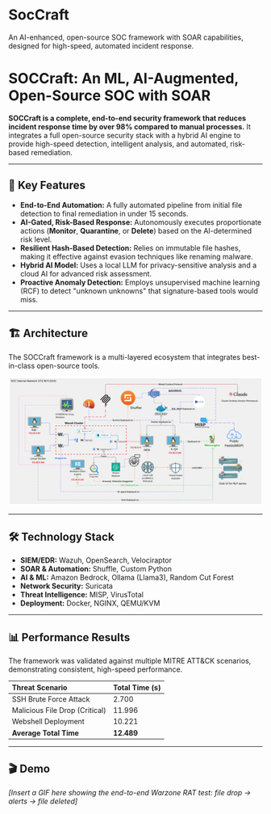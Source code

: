 # SocCraft
An AI-enhanced, open-source SOC framework with SOAR capabilities, designed for high-speed, automated incident response.
# SOCCraft: An ML, AI-Augmented, Open-Source SOC with SOAR

**SOCCraft is a complete, end-to-end security framework that reduces incident response time by over 98% compared to manual processes.** It integrates a full open-source security stack with a hybrid AI engine to provide high-speed detection, intelligent analysis, and automated, risk-based remediation.

---

## 🚀 Key Features

- **End-to-End Automation:** A fully automated pipeline from initial file detection to final remediation in under 15 seconds.
- **AI-Gated, Risk-Based Response:** Autonomously executes proportionate actions (**Monitor**, **Quarantine**, or **Delete**) based on the AI-determined risk level.
- **Resilient Hash-Based Detection:** Relies on immutable file hashes, making it effective against evasion techniques like renaming malware.
- **Hybrid AI Model:** Uses a local LLM for privacy-sensitive analysis and a cloud AI for advanced risk assessment.
- **Proactive Anomaly Detection:** Employs unsupervised machine learning (RCF) to detect "unknown unknowns" that signature-based tools would miss.

---

## 🏗️ Architecture

The SOCCraft framework is a multi-layered ecosystem that integrates best-in-class open-source tools.

![SOCCraft System Architecture](./docs/images/soccraft.png)

---

## 🛠️ Technology Stack

- **SIEM/EDR:** Wazuh, OpenSearch, Velociraptor
- **SOAR & Automation:** Shuffle, Custom Python
- **AI & ML:** Amazon Bedrock, Ollama (Llama3), Random Cut Forest
- **Network Security:** Suricata
- **Threat Intelligence:** MISP, VirusTotal
- **Deployment:** Docker, NGINX, QEMU/KVM

---

## 📊 Performance Results

The framework was validated against multiple MITRE ATT&CK scenarios, demonstrating consistent, high-speed performance.

| Threat Scenario | Total Time (s) |
| :--- | :--- |
| SSH Brute Force Attack | 2.700 |
| Malicious File Drop (Critical) | 11.996 |
| Webshell Deployment | 10.221 |
| **Average Total Time** | **12.489** |

---

## 🎬 Demo

*[Insert a GIF here showing the end-to-end Warzone RAT test: file drop -> alerts -> file deleted]*
